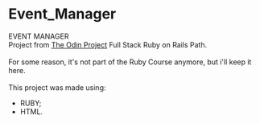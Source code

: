 # Event_Manager

EVENT MANAGER<br/>
Project from <a href="https://www.theodinproject.com/" target="_blank" rel="noopener noreferrer">The Odin Project</a> Full Stack Ruby on Rails Path.<br/>
<br/>
For some reason, it's not part of the Ruby Course anymore, but i'll keep it here.<br/>
<br/>
This project was made using:<br/>
- RUBY;<br/>
- HTML.
